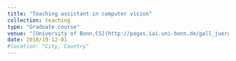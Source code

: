 ```yaml
---
title: "Teaching assistant in computer vision"
collection: teaching
type: "Graduate course"
venue: "[University of Bonn,CS](http://pages.iai.uni-bonn.de/gall_juergen/teaching/Lectures/cv18.html)"
date: 2018/19-12-01
#location: "City, Country"
---
```



